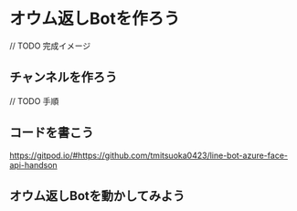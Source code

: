 # オウム返しBotを作ろう

// TODO 完成イメージ

## チャンネルを作ろう

// TODO 手順

## コードを書こう

https://gitpod.io/#https://github.com/tmitsuoka0423/line-bot-azure-face-api-handson

## オウム返しBotを動かしてみよう
